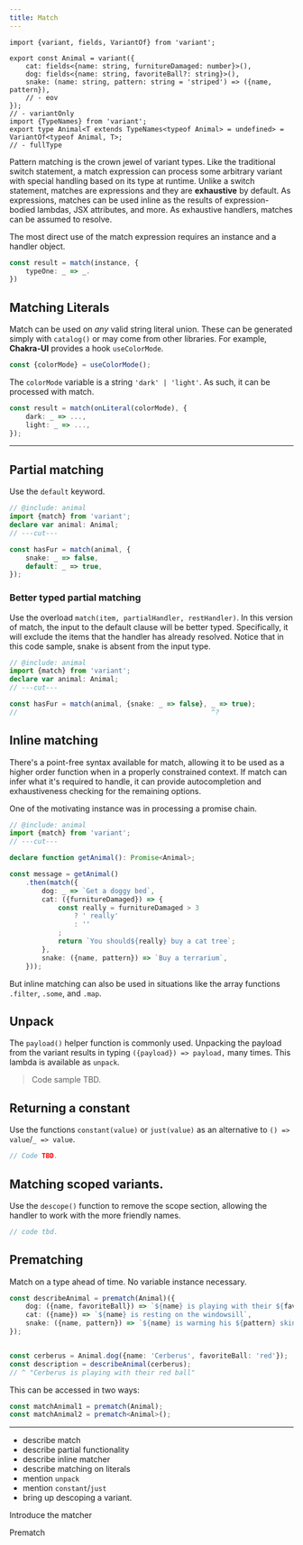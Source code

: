 ```yaml
---
title: Match
---
```

```twoslash include animal
import {variant, fields, VariantOf} from 'variant';

export const Animal = variant({
    cat: fields<{name: string, furnitureDamaged: number}>(),
    dog: fields<{name: string, favoriteBall?: string}>(),
    snake: (name: string, pattern: string = 'striped') => ({name, pattern}),
    // - eov
});
// - variantOnly
import {TypeNames} from 'variant';
export type Animal<T extends TypeNames<typeof Animal> = undefined> = VariantOf<typeof Animal, T>;
// - fullType
```

Pattern matching is the crown jewel of variant types. Like the traditional switch statement, a match expression can process some arbitrary variant with special handling based on its type at runtime. Unlike a switch statement, matches are expressions and they are **exhaustive** by default. As expressions, matches can be used inline as the results of expression-bodied lambdas, JSX attributes, and more. As exhaustive handlers, matches can be assumed to resolve. 

The most direct use of the match expression requires an instance and a handler object.

```ts
const result = match(instance, {
    typeOne: _ => _.
})
```


## Matching Literals

Match can be used on *any* valid string literal union. These can be generated simply with `catalog()` or may come from other libraries. For example, **Chakra-UI** provides a hook `useColorMode`.

```ts
const {colorMode} = useColorMode();
```

The `colorMode` variable is a string `'dark' | 'light'`. As such, it can be processed with match.

```ts
const result = match(onLiteral(colorMode), {
    dark: _ => ...,
    light: _ => ...,
});
```

****

## Partial matching

Use the `default` keyword.

```ts twoslash
// @include: animal
import {match} from 'variant';
declare var animal: Animal;
// ---cut---

const hasFur = match(animal, {
    snake: _ => false,
    default: _ => true,
});
```
### Better typed partial matching

Use the overload `match(item, partialHandler, restHandler)`. In this version of match, the input to the default clause will be better typed. Specifically, it will exclude the items that the handler has already resolved. Notice that in this code sample, snake is absent from the input type.

```ts twoslash
// @include: animal
import {match} from 'variant';
declare var animal: Animal;
// ---cut---

const hasFur = match(animal, {snake: _ => false}, _ => true);
//                                                ^?
```

## Inline matching

There's a point-free syntax available for match, allowing it to be used as a higher order function when in a properly constrained context. If match can infer what it's required to handle, it can provide autocompletion and exhaustiveness checking for the remaining options.

One of the motivating instance was in processing a promise chain. 

```ts twoslash
// @include: animal
import {match} from 'variant';
// ---cut---

declare function getAnimal(): Promise<Animal>;

const message = getAnimal()
    .then(match({
        dog: _ => `Get a doggy bed`,
        cat: ({furnitureDamaged}) => {
            const really = furnitureDamaged > 3
                ? ' really'
                : ''
            ;
            return `You should${really} buy a cat tree`;
        },
        snake: ({name, pattern}) => `Buy a terrarium`,
    }));
```

But inline matching can also be used in situations like the array functions `.filter`, `.some`, and `.map`.

## Unpack

The `payload()` helper function is commonly used. Unpacking the payload from the variant results in typing `({payload}) => payload,` many times. This lambda is available as `unpack`.

> Code sample TBD.

## Returning a constant

Use the functions `constant(value)` or `just(value)` as an alternative to `() => value`/`_ => value`.

```ts
// Code TBD.

```
## Matching scoped variants.

Use the `descope()` function to remove the scope section, allowing the handler to work with the more friendly names.

```ts
// code tbd.
```

## Prematching

Match on a type ahead of time. No variable instance necessary. 

```ts
const describeAnimal = prematch(Animal)({
    dog: ({name, favoriteBall}) => `${name} is playing with their ${favoriteBall} ball`,
    cat: ({name}) => `${name} is resting on the windowsill`,
    snake: ({name, pattern}) => `${name} is warming his ${pattern} skin against the light`,
});


const cerberus = Animal.dog({name: 'Cerberus', favoriteBall: 'red'});
const description = describeAnimal(cerberus);
// ^ "Cerberus is playing with their red ball"
```

This can be accessed in two ways:

```ts
const matchAnimal1 = prematch(Animal);
const matchAnimal2 = prematch<Animal>();
```

****

- describe match
- describe partial functionality
- describe inline matcher
- describe matching on literals
- mention `unpack`
- mention `constant`/`just`
- bring up descoping a variant.

Introduce the matcher

Prematch